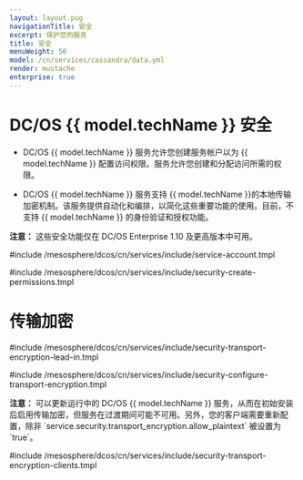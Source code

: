 ```yaml
---
layout: layout.pug
navigationTitle: 安全
excerpt: 保护您的服务
title: 安全
menuWeight: 50
model: /cn/services/cassandra/data.yml
render: mustache
enterprise: true
---
```


# DC/OS {{ model.techName }} 安全

- DC/OS {{ model.techName }} 服务允许您创建服务帐户以为 {{ model.techName }} 配置访问权限。服务允许您创建和分配访问所需的权限。

- DC/OS {{ model.techName }} 服务支持 {{ model.techName }}的本地传输加密机制。该服务提供自动化和编排，以简化这些重要功能的使用。目前，不支持 {{ model.techName }} 的身份验证和授权功能。

<p class="message--note"><strong>注意：</strong> 这些安全功能仅在 DC/OS Enterprise 1.10 及更高版本中可用。</p>


#include /mesosphere/dcos/cn/services/include/service-account.tmpl

#include /mesosphere/dcos/cn/services/include/security-create-permissions.tmpl

# <a name="transport_encryption"></a> 传输加密

#include /mesosphere/dcos/cn/services/include/security-transport-encryption-lead-in.tmpl

#include /mesosphere/dcos/cn/services/include/security-configure-transport-encryption.tmpl

<p class="message--note"><strong>注意：</strong> 可以更新运行中的 DC/OS {{ model.techName }} 服务，从而在初始安装后启用传输加密，但服务在过渡期间可能不可用。另外，您的客户端需要重新配置，除非 `service.security.transport_encryption.allow_plaintext` 被设置为 `true`。</p>

#include /mesosphere/dcos/cn/services/include/security-transport-encryption-clients.tmpl
 
